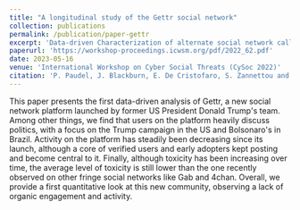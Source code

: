```yaml
---
title: "A longitudinal study of the Gettr social network"
collection: publications
permalink: /publication/paper-gettr
excerpt: 'Data-driven Characterization of alternate social network called Gettr'
paperurl: 'https://workshop-proceedings.icwsm.org/pdf/2022_62.pdf'
date: 2023-05-16
venue: 'International Workshop on Cyber Social Threats (CySoc 2022)'
citation: 'P. Paudel, J. Blackburn, E. De Cristofaro, S. Zannettou and G. Stringhini, “A longitudinal study of the Gettr social network,” International Workshop on Cyber Social Threats, 2022.'
---
```


This paper presents the first data-driven analysis of Gettr, a new social network platform launched by former US President Donald Trump's team. Among other things, we find that users on the platform heavily discuss politics, with a focus on the Trump campaign in the US and Bolsonaro's in Brazil. Activity on the platform has steadily been decreasing since its launch, although a core of verified users and early adopters kept posting and become central to it. Finally, although toxicity has been increasing over time, the average level of toxicity is still lower than the one recently observed on other fringe social networks like Gab and 4chan. Overall, we provide a first quantitative look at this new community, observing a lack of organic engagement and activity.
